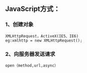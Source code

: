 ## JavaScript方式：
### 1、创建对象
	XMLHttpRequest，ActiveX(IE5、IE6)
	eg:xmlhttp = new XMLHttpRequest();
### 2、向服务器发送请求
	open（method,url,async）